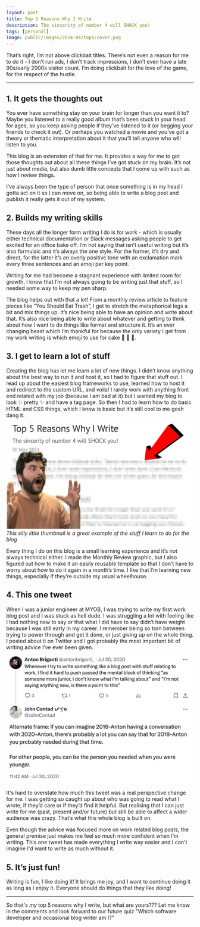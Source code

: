 ```yaml
---
layout: post
title: Top 5 Reasons Why I Write
description: The sincerity of number 4 will SHOCK you!
tags: [personal]
image: public/images/2024-04/top5/cover.png
---
```

That’s right, I’m not above clickbait titles. There’s not even a reason for me to do it - I don’t run ads, I don’t track impressions, I don’t even have a late 90s/early 2000s visitor count. I’m doing clickbait for the love of the game, for the respect of the hustle. 

<hr/>

## 1. It gets the thoughts out 

You ever have something stay on your brain for longer than you want it to? Maybe you listened to a really good album that’s been stuck in your head for ages, so you keep asking people if they’ve listened to it (or begging your friends to check it out). Or perhaps you watched a movie and you’ve got a theory or thematic interpretation about it that you’ll tell anyone who will listen to you.

This blog is an extension of that for me. It provides a way for me to get those thoughts out about all these things I’ve got stuck on my brain. It’s not just about media, but also dumb little concepts that I come up with such as how I review things. 

I’ve always been the type of person that once something is in my head I gotta act on it so I can move on, so being able to write a blog post and publish it really gets it out of my system. 

## 2. Builds my writing skills

These days all the longer form writing I do is for work - which is usually either technical documentation or Slack messages asking people to get excited for an office bake off. I’m not saying that isn’t useful writing but it’s also formulaic and it’s always the one style. For the former, it’s dry and direct, for the latter it’s an overly positive tone with an exclamation mark every three sentences and an emoji per key point. 

Writing for me had become a stagnant experience with limited room for growth. I know that I’m not always going to be writing just that stuff, so I needed some way to keep my pen sharp. 

The blog helps out with that a lot! From a monthly review article to feature pieces like “You Should Eat Trash”, I get to stretch the metaphorical legs a bit and mix things up. It’s nice being able to have an opinion and write about that. It’s also nice being able to write about whatever and getting to think about how I want to do things like format and structure it. It’s an ever changing beast which I’m thankful for because the only variety I get from my work writing is which emoji to use for cake 🎂 🍰 🧁. 

## 3. I get to learn a lot of stuff

Creating the blog has let me learn a lot of new things. I didn’t know anything about the best way to run it and host it, so I had to figure that stuff out. I read up about the easiest blog frameworks to use, learned how to host it and redirect to the custom URL, and voila!  I rarely work with anything front end related with my job (because I am bad at it) but I wanted my blog to look ✨ pretty ✨ and have a tag page. So then I had to learn how to do basic HTML and CSS things, which I know is basic but it’s still cool to me gosh dang it. 
<br/>

![top tier thumbnail](/public/images/2024-04/top5/cover.png)
_This silly little thumbnail is a great example of the stuff I learn to do for the blog_

Every thing I do on this blog is a small learning experience and it’s not always technical either. I made the Monthly Review graphic, but I also figured out how to make it an easily reusable template so that I don’t have to worry about how to do it again in a month’s time. I like that I’m learning new things, especially if they’re outside my usual wheelhouse. 

## 4. This one tweet

When I was a junior engineer at MYOB, I was trying to write my first work blog post and I was stuck as hell dude. I was struggling a lot with feeling like I had nothing new to say or that what I did have to say didn’t have weight because I was still early in my career. I remember being so torn between trying to power through and get it done, or just giving up on the whole thing. I posted about it on Twitter and I got probably the most important bit of writing advice I’ve ever been given.

![A tweet that from @JohnContad which says "Alternate frame: If you can imagine 2018-Anton having a conversation with 2020-Anton, there's probably a lot you can say that for 2018-Anton you probably needed during that time. For other people, you can be the person you needed when you were younger."](/public/images/2024-04/top5/tweet.jpg)

It's hard to overstate how much this tweet was a real perspective change for me. I was getting so caught up about who was going to read what I wrote, if they’d care or if they’d find it helpful. But realising that I can just write for me (past, present and/or future) but still be able to affect a wider audience was crazy. That’s what this whole blog is built on. 

Even though the advice was focused more on work related blog posts, the general premise just makes me feel so much more confident when I’m writing. This one tweet has made everything I write way easier and I can't imagine I'd want to write as much without it.

## 5. It’s just fun!

Writing is fun, I like doing it! It brings me joy, and I want to continue doing it as long as I enjoy it. Everyone should do things that they like doing! 

<hr/>

So that's _my_ top 5 reasons why I write, but what are yours??? Let me know in the comments and look forward to our future quiz "Which software developer and occasional blog writer am I?"
